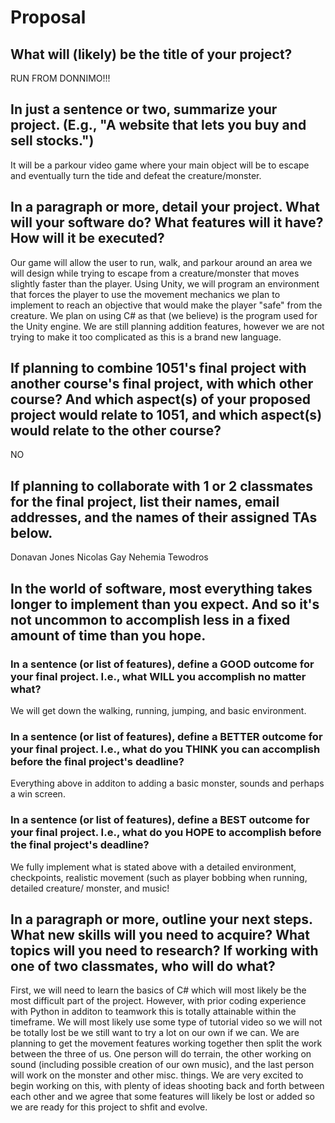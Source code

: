 # Proposal

## What will (likely) be the title of your project?

RUN FROM DONNIMO!!!

## In just a sentence or two, summarize your project. (E.g., "A website that lets you buy and sell stocks.")

It will be a parkour video game where your main object will be to escape and eventually turn the tide and defeat the creature/monster.

## In a paragraph or more, detail your project. What will your software do? What features will it have? How will it be executed?

Our game will allow the user to run, walk, and parkour around an area we will design while trying to escape from a creature/monster that moves slightly faster than the player. Using Unity, we will program an environment that forces the player to use the movement mechanics we plan to implement to reach an objective that would make the player "safe" from the creature. We plan on using  C# as that (we believe) is the program used for the Unity engine. We are still planning addition features, however we are not trying to make it too complicated as this is a brand new language.

## If planning to combine 1051's final project with another course's final project, with which other course? And which aspect(s) of your proposed project would relate to 1051, and which aspect(s) would relate to the other course?

NO

## If planning to collaborate with 1 or 2 classmates for the final project, list their names, email addresses, and the names of their assigned TAs below.

Donavan Jones 
Nicolas Gay 
Nehemia Tewodros

## In the world of software, most everything takes longer to implement than you expect. And so it's not uncommon to accomplish less in a fixed amount of time than you hope.

### In a sentence (or list of features), define a GOOD outcome for your final project. I.e., what WILL you accomplish no matter what?

We will get down the walking, running, jumping, and basic environment.

### In a sentence (or list of features), define a BETTER outcome for your final project. I.e., what do you THINK you can accomplish before the final project's deadline?

Everything above in additon to adding a basic monster, sounds and perhaps a win screen.

### In a sentence (or list of features), define a BEST outcome for your final project. I.e., what do you HOPE to accomplish before the final project's deadline?

We fully implement what is stated above with a detailed environment, checkpoints, realistic movement (such as player bobbing when running, detailed creature/ monster, and music!

## In a paragraph or more, outline your next steps. What new skills will you need to acquire? What topics will you need to research? If working with one of two classmates, who will do what?

First, we will need to learn the basics of C# which will most likely be the most difficult part of the project. However, with prior coding experience with Python in additon to teamwork this is totally attainable within the timeframe. We will most likely use some type of tutorial video so we will not be totally lost be we still want to try a lot on our own if we can. We are planning to get the movement features working together then split the work between the three of us. One person will do terrain, the other working on sound (including possible creation of our own music), and the last person will work on the monster and other misc. things. We are very excited to begin working on this, with plenty of ideas shooting back and forth between each other and we agree that some features will likely be lost or added so we are ready for this project to shfit and evolve.
